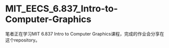 # MIT_EECS_6.837_Intro-to-Computer-Graphics
笔者正在学习MIT 6.837 Intro to Computer Graphics课程，完成的作业会分享在这个repository。
